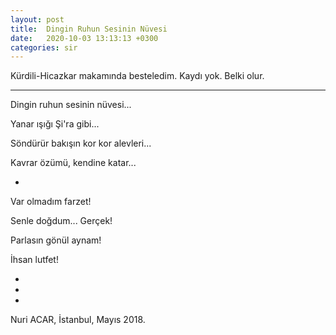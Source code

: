 ```yaml
---
layout: post
title:  Dingin Ruhun Sesinin Nüvesi
date:   2020-10-03 13:13:13 +0300
categories: sir
---
```


Kürdili-Hicazkar makamında besteledim. Kaydı yok. Belki olur.

---

Dingin ruhun sesinin nüvesi...

Yanar ışığı Şi'ra gibi...

Söndürür bakışın kor kor alevleri...

Kavrar özümü, kendine katar...

+

Var olmadım farzet!

Senle doğdum... Gerçek!

Parlasın gönül aynam!

İhsan lutfet!

+
+
+

Nuri ACAR, İstanbul, Mayıs 2018.
